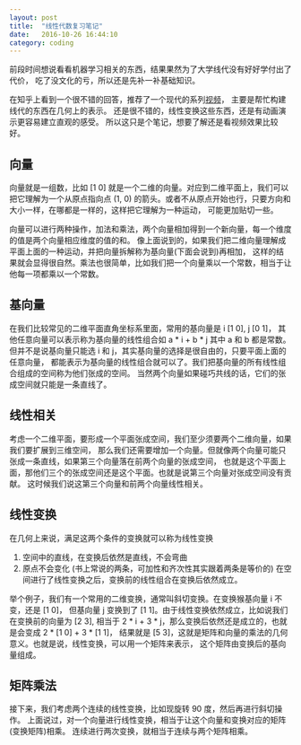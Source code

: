 ```yaml
---
layout: post
title:  "线性代数复习笔记"
date:   2016-10-26 16:44:10
category: coding
---
```


前段时间想说看看机器学习相关的东西，结果果然为了大学线代没有好好学付出了代价，
吃了没文化的亏，所以还是先补一补基础知识。

在知乎上看到一个很不错的回答，推荐了一个现代的系列[视频](http://www.bilibili.com/video/av6731067/)，
主要是帮忙构建线代的东西在几何上的表示。
还是很不错的，线性变换这些东西，还是有动画演示更容易建立直观的感受。
所以这只是个笔记，想要了解还是看视频效果比较好。

## 向量
向量就是一组数，比如 [1 0] 就是一个二维的向量。对应到二维平面上，我们可以把它理解为一个从原点指向点
(1, 0) 的箭头。或者不从原点开始也行，只要方向和大小一样，在哪都是一样的，这样把它理解为一种运动，
可能更加贴切一些。

向量可以进行两种操作，加法和乘法，两个向量相加得到一个新向量，每一个维度的值是两个向量相应维度的值的和。
像上面说到的，如果我们把二维向量理解成平面上面的一种运动，并把向量拆解称为基向量(下面会说到)再相加，
这样的结果就会显得很自然。乘法也很简单，比如我们把一个向量乘以一个常数，相当于让他每一项都乘以一个常数。

## 基向量
在我们比较常见的二维平面直角坐标系里面，常用的基向量是 i [1 0], j [0 1]，
其他任意向量可以表示称为基向量的线性组合如 a * i + b * j 其中 a 和 b 都是常数。
但并不是说基向量只能选 i 和 j，其实基向量的选择是很自由的，只要平面上面的任意向量，
都能表示为基向量的线性组合就可以了。我们把基向量的所有线性组合组成的空间称为他们张成的空间。
当然两个向量如果碰巧共线的话，它们的张成空间就只能是一条直线了。

## 线性相关
考虑一个二维平面，要形成一个平面张成空间，我们至少须要两个二维向量，如果我们要扩展到三维空间，
那么我们还需要增加一个向量。但就像两个向量可能只张成一条直线，如果第三个向量落在前两个向量的张成空间，
也就是这个平面上面，那他们三个的张成空间还是这个平面。也就是说第三个向量对张成空间没有贡献。
这时候我们说这第三个向量和前两个向量线性相关。

## 线性变换
在几何上来说，满足这两个条件的变换就可以称为线性变换
1. 空间中的直线，在变换后依然是直线，不会弯曲
2. 原点不会变化
(书上常说的两条，可加性和齐次性其实跟着两条是等价的)
在空间进行了线性变换之后，变换前的线性组合在变换后依然成立。

举个例子，我们有一个常用的二维变换，通常叫斜切变换。在变换猴基向量 i 不变，还是 [1 0]，
但基向量 j 变换到了 [1 1]。由于线性变换依然成立，比如说我们在变换前的向量为 [2 3],
相当于 2 * i + 3 * j，那么变换后依然还是成立的，也就是会变成 2 * [1 0] + 3 * [1 1]，
结果就是 [5 3]，这就是矩阵和向量的乘法的几何意义。也就是说，线性变换，可以用一个矩阵来表示，
这个矩阵由变换后的基向量组成。

## 矩阵乘法
接下来，我们考虑两个连续的线性变换，比如现旋转 90 度，然后再进行斜切操作。
上面说过，对一个向量进行线性变换，相当于让这个向量和变换对应的矩阵(变换矩阵)相乘。
连续进行两次变换，就相当于连续与两个矩阵相乘。
